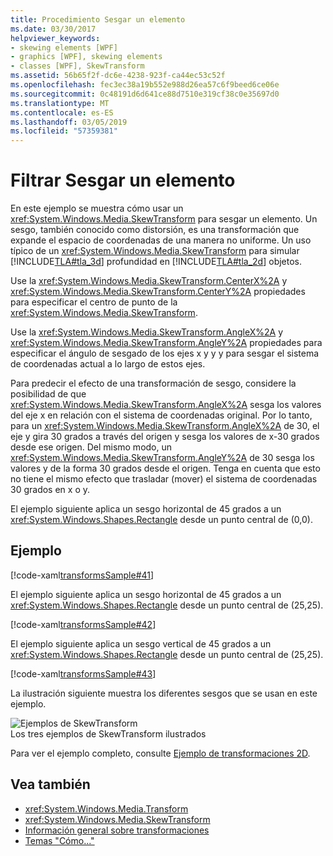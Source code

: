 ```yaml
---
title: Procedimiento Sesgar un elemento
ms.date: 03/30/2017
helpviewer_keywords:
- skewing elements [WPF]
- graphics [WPF], skewing elements
- classes [WPF], SkewTransform
ms.assetid: 56b65f2f-dc6e-4238-923f-ca44ec53c52f
ms.openlocfilehash: fec3ec38a19b552e988d26ea57c6f9beed6ce06e
ms.sourcegitcommit: 0c48191d6d641ce88d7510e319cf38c0e35697d0
ms.translationtype: MT
ms.contentlocale: es-ES
ms.lasthandoff: 03/05/2019
ms.locfileid: "57359381"
---
```

# <a name="how-to-skew-an-element"></a>Filtrar Sesgar un elemento
En este ejemplo se muestra cómo usar un <xref:System.Windows.Media.SkewTransform> para sesgar un elemento. Un sesgo, también conocido como distorsión, es una transformación que expande el espacio de coordenadas de una manera no uniforme. Un uso típico de un <xref:System.Windows.Media.SkewTransform> para simular [!INCLUDE[TLA#tla_3d](../../../../includes/tlasharptla-3d-md.md)] profundidad en [!INCLUDE[TLA#tla_2d](../../../../includes/tlasharptla-2d-md.md)] objetos.  
  
 Use la <xref:System.Windows.Media.SkewTransform.CenterX%2A> y <xref:System.Windows.Media.SkewTransform.CenterY%2A> propiedades para especificar el centro de punto de la <xref:System.Windows.Media.SkewTransform>.  
  
 Use la <xref:System.Windows.Media.SkewTransform.AngleX%2A> y <xref:System.Windows.Media.SkewTransform.AngleY%2A> propiedades para especificar el ángulo de sesgado de los ejes x y y y para sesgar el sistema de coordenadas actual a lo largo de estos ejes.  
  
 Para predecir el efecto de una transformación de sesgo, considere la posibilidad de que <xref:System.Windows.Media.SkewTransform.AngleX%2A> sesga los valores del eje x en relación con el sistema de coordenadas original. Por lo tanto, para un <xref:System.Windows.Media.SkewTransform.AngleX%2A> de 30, el eje y gira 30 grados a través del origen y sesga los valores de x-30 grados desde ese origen. Del mismo modo, un <xref:System.Windows.Media.SkewTransform.AngleY%2A> de 30 sesga los valores y de la forma 30 grados desde el origen. Tenga en cuenta que esto no tiene el mismo efecto que trasladar (mover) el sistema de coordenadas 30 grados en x o y.  
  
 El ejemplo siguiente aplica un sesgo horizontal de 45 grados a un <xref:System.Windows.Shapes.Rectangle> desde un punto central de (0,0).  
  
## <a name="example"></a>Ejemplo  
 [!code-xaml[transformsSample#41](~/samples/snippets/csharp/VS_Snippets_Wpf/transformsSample/CS/SkewTransformExample.xaml#41)]  
  
 El ejemplo siguiente aplica un sesgo horizontal de 45 grados a un <xref:System.Windows.Shapes.Rectangle> desde un punto central de (25,25).  
  
 [!code-xaml[transformsSample#42](~/samples/snippets/csharp/VS_Snippets_Wpf/transformsSample/CS/SkewTransformExample.xaml#42)]  
  
 El ejemplo siguiente aplica un sesgo vertical de 45 grados a un <xref:System.Windows.Shapes.Rectangle> desde un punto central de (25,25).  
  
 [!code-xaml[transformsSample#43](~/samples/snippets/csharp/VS_Snippets_Wpf/transformsSample/CS/SkewTransformExample.xaml#43)]  
  
 La ilustración siguiente muestra los diferentes sesgos que se usan en este ejemplo.  
  
 ![Ejemplos de SkewTransform](./media/img-wcpsdk-graphicsmm-skewtransformexample.gif "img_wcpsdk_graphicsmm_skewtransformexample")  
Los tres ejemplos de SkewTransform ilustrados  
  
 Para ver el ejemplo completo, consulte [Ejemplo de transformaciones 2D](https://go.microsoft.com/fwlink/?LinkID=158252).  
  
## <a name="see-also"></a>Vea también
- <xref:System.Windows.Media.Transform>
- <xref:System.Windows.Media.SkewTransform>
- [Información general sobre transformaciones](transforms-overview.md)
- [Temas "Cómo..."](transformations-how-to-topics.md)
